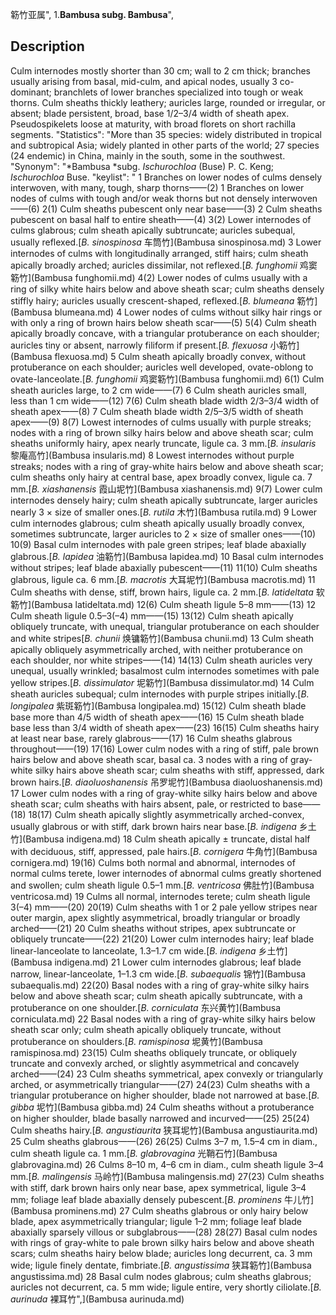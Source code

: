 簕竹亚属",
1.**Bambusa subg. Bambusa**",

## Description
Culm internodes mostly shorter than 30 cm; wall to 2 cm thick; branches usually arising from basal, mid-culm, and apical nodes, usually 3 co-dominant; branchlets of lower branches specialized into tough or weak thorns. Culm sheaths thickly leathery; auricles large, rounded or irregular, or absent; blade persistent, broad, base 1/2–3/4 width of sheath apex. Pseudospikelets loose at maturity, with broad florets on short rachilla segments.
  "Statistics": "More than 35 species: widely distributed in tropical and subtropical Asia; widely planted in other parts of the world; 27 species (24 endemic) in China, mainly in the south, some in the southwest.
  "Synonym": "*Bambusa *subg. *Ischurochloa* (Buse) P. C. Keng; *Ischurochloa* Buse.
  "keylist": "
1 Branches on lower nodes of culms densely interwoven, with many, tough, sharp thorns——(2)
1 Branches on lower nodes of culms with tough and/or weak thorns but not densely interwoven——(6)
2(1) Culm sheaths pubescent only near base——(3)
2 Culm sheaths pubescent on basal half to entire sheath——(4)
3(2) Lower internodes of culms glabrous; culm sheath apically subtruncate; auricles subequal, usually reflexed.[*B. sinospinosa* 车筒竹](Bambusa sinospinosa.md)
3 Lower internodes of culms with longitudinally arranged, stiff hairs; culm sheath apically broadly arched; auricles dissimilar, not reflexed.[*B. funghomii* 鸡窦簕竹](Bambusa funghomii.md)
4(2) Lower nodes of culms usually with a ring of silky white hairs below and above sheath scar; culm sheaths densely stiffly hairy; auricles usually crescent-shaped, reflexed.[*B. blumeana* 簕竹](Bambusa blumeana.md)
4 Lower nodes of culms without silky hair rings or with only a ring of brown hairs below sheath scar——(5)
5(4) Culm sheath apically broadly concave, with a triangular protuberance on each shoulder; auricles tiny or absent, narrowly filiform if present.[*B. flexuosa* 小簕竹](Bambusa flexuosa.md)
5 Culm sheath apically broadly convex, without protuberance on each shoulder; auricles well developed, ovate-oblong to ovate-lanceolate.[*B. funghomii* 鸡窦簕竹](Bambusa funghomii.md)
6(1) Culm sheath auricles large, to 2 cm wide——(7)
6 Culm sheath auricles small, less than 1 cm wide——(12)
7(6) Culm sheath blade width 2/3–3/4 width of sheath apex——(8)
7 Culm sheath blade width 2/5–3/5 width of sheath apex——(9)
8(7) Lowest internodes of culms usually with purple streaks; nodes with a ring of brown silky hairs below and above sheath scar; culm sheaths uniformly hairy, apex nearly truncate, ligule ca. 3 mm.[*B. insularis* 黎庵高竹](Bambusa insularis.md)
8 Lowest internodes without purple streaks; nodes with a ring of gray-white hairs below and above sheath scar; culm sheaths only hairy at central base, apex broadly convex, ligule ca. 7 mm.[*B. xiashanensis* 霞山坭竹](Bambusa xiashanensis.md)
9(7) Lower culm internodes densely hairy; culm sheath apically subtruncate, larger auricles nearly 3 × size of smaller ones.[*B. rutila* 木竹](Bambusa rutila.md)
9 Lower culm internodes glabrous; culm sheath apically usually broadly convex, sometimes subtruncate, larger auricles to 2 × size of smaller ones——(10)
10(9) Basal culm internodes with pale green stripes; leaf blade abaxially glabrous.[*B. lapidea* 油簕竹](Bambusa lapidea.md)
10 Basal culm internodes without stripes; leaf blade abaxially pubescent——(11)
11(10) Culm sheaths glabrous, ligule ca. 6 mm.[*B. macrotis* 大耳坭竹](Bambusa macrotis.md)
11 Culm sheaths with dense, stiff, brown hairs, ligule ca. 2 mm.[*B. latideltata* 软簕竹](Bambusa latideltata.md)
12(6) Culm sheath ligule 5–8 mm——(13)
12 Culm sheath ligule 0.5–3(–4) mm——(15)
13(12) Culm sheath apically obliquely truncate, with unequal, triangular protuberance on each shoulder and white stripes[*B. chunii* 焕镛簕竹](Bambusa chunii.md)
13 Culm sheath apically obliquely asymmetrically arched, with neither protuberance on each shoulder, nor white stripes——(14)
14(13) Culm sheath auricles very unequal, usually wrinkled; basalmost culm internodes sometimes with pale yellow stripes.[*B. dissimulator* 坭簕竹](Bambusa dissimulator.md)
14 Culm sheath auricles subequal; culm internodes with purple stripes initially.[*B. longipalea* 紫斑簕竹](Bambusa longipalea.md)
15(12) Culm sheath blade base more than 4/5 width of sheath apex——(16)
15 Culm sheath blade base less than 3/4 width of sheath apex——(23)
16(15) Culm sheaths hairy at least near base, rarely glabrous——(17)
16 Culm sheaths glabrous throughout——(19)
17(16) Lower culm nodes with a ring of stiff, pale brown hairs below and above sheath scar, basal ca. 3 nodes with a ring of gray-white silky hairs above sheath scar; culm sheaths with stiff, appressed, dark brown hairs.[*B. diaoluoshanensis* 吊罗坭竹](Bambusa diaoluoshanensis.md)
17 Lower culm nodes with a ring of gray-white silky hairs below and above sheath scar; culm sheaths with hairs absent, pale, or restricted to base——(18)
18(17) Culm sheath apically slightly asymmetrically arched-convex, usually glabrous or with stiff, dark brown hairs near base.[*B. indigena* 乡土竹](Bambusa indigena.md)
18 Culm sheath apically ± truncate, distal half with deciduous, stiff, appressed, pale hairs.[*B. cornigera* 牛角竹](Bambusa cornigera.md)
19(16) Culms both normal and abnormal, internodes of normal culms terete, lower internodes of abnormal culms greatly shortened and swollen; culm sheath ligule 0.5–1 mm.[*B. ventricosa* 佛肚竹](Bambusa ventricosa.md)
19 Culms all normal, internodes terete; culm sheath ligule 3(–4) mm——(20)
20(19) Culm sheaths with 1 or 2 pale yellow stripes near outer margin, apex slightly asymmetrical, broadly triangular or broadly arched——(21)
20 Culm sheaths without stripes, apex subtruncate or obliquely truncate——(22)
21(20) Lower culm internodes hairy; leaf blade linear-lanceolate to lanceolate, 1.3–1.7 cm wide.[*B. indigena* 乡土竹](Bambusa indigena.md)
21 Lower culm internodes glabrous; leaf blade narrow, linear-lanceolate, 1–1.3 cm wide.[*B. subaequalis* 锦竹](Bambusa subaequalis.md)
22(20) Basal nodes with a ring of gray-white silky hairs below and above sheath scar; culm sheath apically subtruncate, with a protuberance on one shoulder.[*B. corniculata* 东兴黄竹](Bambusa corniculata.md)
22 Basal nodes with a ring of gray-white silky hairs below sheath scar only; culm sheath apically obliquely truncate, without protuberance on shoulders.[*B. ramispinosa* 坭黄竹](Bambusa ramispinosa.md)
23(15) Culm sheaths obliquely truncate, or obliquely truncate and convexly arched, or slightly asymmetrical and concavely arched——(24)
23 Culm sheaths symmetrical, apex convexly or triangularly arched, or asymmetrically triangular——(27)
24(23) Culm sheaths with a triangular protuberance on higher shoulder, blade not narrowed at base.[*B. gibba* 坭竹](Bambusa gibba.md)
24 Culm sheaths without a protuberance on higher shoulder, blade basally narrowed and incurved——(25)
25(24) Culm sheaths hairy.[*B. angustiaurita* 狭耳坭竹](Bambusa angustiaurita.md)
25 Culm sheaths glabrous——(26)
26(25) Culms 3–7 m, 1.5–4 cm in diam., culm sheath ligule ca. 1 mm.[*B. glabrovagina* 光鞘石竹](Bambusa glabrovagina.md)
26 Culms 8–10 m, 4–6 cm in diam., culm sheath ligule 3–4 mm.[*B. malingensis* 马岭竹](Bambusa malingensis.md)
27(23) Culm sheaths with stiff, dark brown hairs only near base, apex symmetrical, ligule 3–4 mm; foliage leaf blade abaxially densely pubescent.[*B. prominens* 牛儿竹](Bambusa prominens.md)
27 Culm sheaths glabrous or only hairy below blade, apex asymmetrically triangular; ligule 1–2 mm; foliage leaf blade abaxially sparsely villous or subglabrous——(28)
28(27) Basal culm nodes with rings of gray-white to pale brown silky hairs below and above sheath scars; culm sheaths hairy below blade; auricles long decurrent, ca. 3 mm wide; ligule finely dentate, fimbriate.[*B. angustissima* 狭耳簕竹](Bambusa angustissima.md)
28 Basal culm nodes glabrous; culm sheaths glabrous; auricles not decurrent, ca. 5 mm wide; ligule entire, very shortly ciliolate.[*B. aurinuda* 裸耳竹",](Bambusa aurinuda.md)

